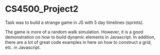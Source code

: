 # CS4500_Project2
Task was to build a strange game in JS with 5 day timelines (sprints).

The game is more of a random walk simulation. However, it is a good demonstration on how to build dynamic elements in Javascript.
In addition, there are a lot of great code examples in here on how to construct a grid, etc. in Javascript.
